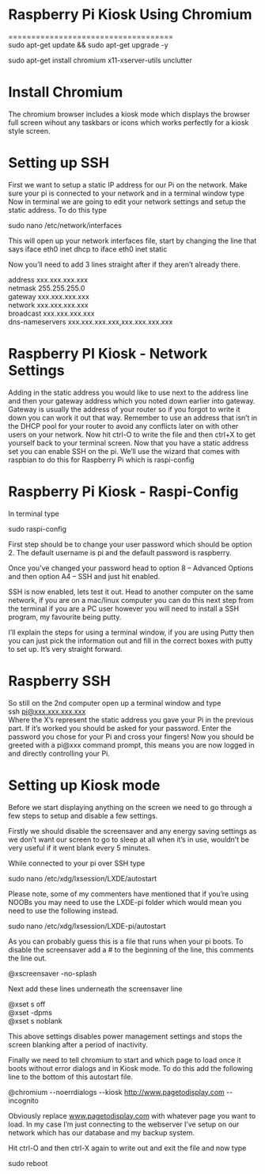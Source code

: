 # Raspberry Pi Kiosk Using Chromium
==================================== 
<br>
sudo apt-get update && sudo apt-get upgrade -y

sudo apt-get install chromium x11-xserver-utils unclutter

Install Chromium
================
The chromium browser includes a kiosk mode which displays the browser full screen wihout any taskbars or icons which works perfectly for a kiosk style screen.

Setting up SSH
==============
First we want to setup a static IP address for our Pi on the network. Make sure your pi is connected to your network and in a terminal window type
Now in terminal we are going to edit your network settings and setup the static address. To do this type

sudo nano /etc/network/interfaces

This will open up your network interfaces file, start by changing the line that says
iface eth0 inet dhcp to iface eth0 inet static

Now you’ll need to add 3 lines straight after if they aren’t already there.

address xxx.xxx.xxx.xxx <br>
netmask 255.255.255.0 <br>
gateway xxx.xxx.xxx.xxx <br>
network xxx.xxx.xxx.xxx <br>
broadcast xxx.xxx.xxx.xxx <br>
dns-nameservers xxx.xxx.xxx.xxx,xxx.xxx.xxx.xxx <br>

Raspberry PI Kiosk - Network Settings
=====================================
Adding in the static address you would like to use next to the address line and then your gateway address which you noted down earlier into gateway. Gateway is usually the address of your router so if you forgot to write it down you can work it out that way. Remember to use an address that isn’t in the DHCP pool for your router to avoid any conflicts later on with other users on your network. Now hit ctrl-O to write the file and then ctrl+X to get yourself back to your terminal screen.
Now that you have a static address set you can enable SSH on the pi. We’ll use the wizard that comes with raspbian to do this for Raspberry Pi which is raspi-config

Raspberry Pi Kiosk - Raspi-Config
=================================
In terminal type

sudo raspi-config

First step should be to change your user password which should be option 2. The default username is pi and the default password is raspberry.

Once you’ve changed your password head to option 8 – Advanced Options and then option A4 – SSH and just hit enabled.

SSH is now enabled, lets test it out. Head to another computer on the same network, if you are on a mac/linux computer you can do this next step from the terminal if you are a PC user however you will need to install a SSH program, my favourite being putty.

I’ll explain the steps for using a terminal window, if you are using Putty then you can just pick the information out and fill in the correct boxes with putty to set up. It’s very straight forward.

Raspberry SSH 
=============
So still on the 2nd computer open up a terminal window and type <br>
ssh pi@xxx.xxx.xxx.xxx <br>
Where the X’s represent the static address you gave your Pi in the previous part. If it’s worked you should be asked for your password. Enter the password you chose for your Pi and cross your fingers!
Now you should be greeted with a pi@xxx command prompt, this means you are now logged in and directly controlling your Pi.

Setting up Kiosk mode
=====================
Before we start displaying anything on the screen we need to go through a few steps to setup and disable a few settings.

Firstly we should disable the screensaver and any energy saving settings as we don’t want our screen to go to sleep at all when it’s in use, wouldn’t be very useful if it went blank every 5 minutes.

While connected to your pi over SSH type

sudo nano /etc/xdg/lxsession/LXDE/autostart

Please note, some of my commenters have mentioned that if you’re using NOOBs you may need to use the LXDE-pi folder which would mean you need to use the following instead.

sudo nano /etc/xdg/lxsession/LXDE-pi/autostart

As you can probably guess this is a file that runs when your pi boots.
To disable the screensaver add a # to the beginning of the line, this comments the line out.

@xscreensaver -no-splash

Next add these lines underneath the screensaver line

@xset s off <br>
@xset -dpms <br>
@xset s noblank <br>

This above settings disables power management settings and stops the screen blanking after a period of inactivity.

Finally we need to tell chromium to start and which page to load once it boots without error dialogs and in Kiosk mode. To do this add the following line to the bottom of this autostart file.

@chromium --noerrdialogs --kiosk http://www.pagetodisplay.com --incognito

Obviously replace www.pagetodisplay.com with whatever page you want to load. 
In my case I’m just connecting to the webserver I’ve setup on our network which has our database and my backup system.

Hit ctrl-O and then ctrl-X again to write out and exit the file and now type

sudo reboot
